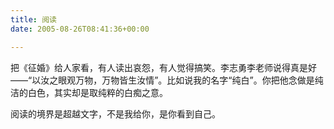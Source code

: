 ```yaml
---
title: 阅读
date: 2005-08-26T08:41:36+00:00

---
```

把《征婚》给人家看，有人读出哀怨，有人觉得搞笑。李志勇李老师说得真是好——“以汝之眼观万物，万物皆生汝情”。比如说我的名字“纯白”。你把他念做是纯洁的白色，其实却是取纯粹的白痴之意。

阅读的境界是超越文字，不是我给你，是你看到自己。
